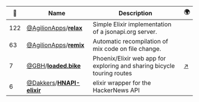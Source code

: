 |:star2: | Name | Description | 🌍|
|---|---|---|---|
|122|[@AgilionApps](https://github.com/AgilionApps)/[**relax**](https://github.com/AgilionApps/relax)|Simple Elixir implementation of a jsonapi.org server.||
|63|[@AgilionApps](https://github.com/AgilionApps)/[**remix**](https://github.com/AgilionApps/remix)|Automatic recompilation of mix code on file change.||
|7|[@GBH](https://github.com/GBH)/[**loaded.bike**](https://github.com/GBH/loaded.bike)|Phoenix/Elixir web app for exploring and sharing bicycle touring routes|[:arrow_upper_right:](http://loaded.bike)|
|6|[@Dakkers](https://github.com/Dakkers)/[**HNAPI-elixir**](https://github.com/Dakkers/HNAPI-elixir)|elixir wrapper for the HackerNews API||

